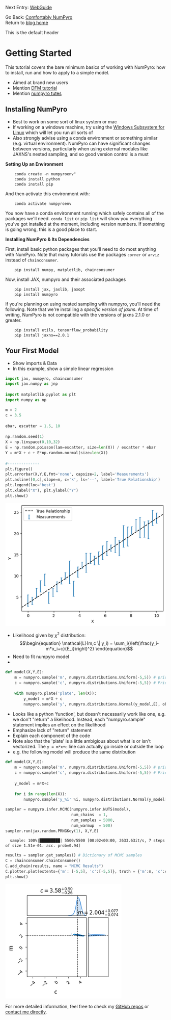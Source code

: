 Next Entry: [WebGuide](.\..\02_mcmcsamplers\page.html)  
  
  
Go Back: [Comfortably NumPyro](.\..\blog_numpyrohome.html)  
Return to [blog home](.\..\..\bloghome.html)  
  
This is the default header  
  
  
# Getting Started
  
  This tutorial covers the bare minimum basics of working with NumPyro: how to install, run and how to apply to a simple model.
  - Aimed at brand new users
  - Mention [DFM tutorial](https://dfm.io/posts/intro-to-numpyro/)
  - Mention [numpyro tutes](https://num.pyro.ai/en/stable/)
  
  
  ## Installing NumPyro
  
  - Best to work on some sort of linux system or mac
  - If working on a windows machine, try using the [Windows Subsystem for Linux](https://learn.microsoft.com/en-us/windows/wsl/install) which will let you run all sorts of
  - Also strongly advise using a conda environment or something similar (e.g. virtual environment). NumPyro can have significant changes between versions, particularly when using external modules like JAXNS's nested sampling, and so good version control is a must
  
  
  **Setting Up an Environment**
  
  ```
      conda create -n numpyroenv"
      conda install python
      conda install pip
  ```
  
  And then activate this environment with:
  
  ```
      conda activate numpyroenv
  ```
  
  You now have a conda environment running which safely contains all of the packages we'll need. `conda list` or `pip list` will show you everything you've got installed at the moment, including version numbers. If something is going wrong, this is a good place to start.
  
  **Installing NumPyro & Its Dependencies**
  
  First, install basic python packages that you'll need to do most anything with NumPyro. Note that many tutorials use the packages `corner` or `arviz` instead of `chainconsumer`. 
  
  ```
      pip install numpy, matplotlib, chainconsumer
  ```
  
  Now, install JAX, numpyro and their associated packages
  
  ```
      pip install jax, jaxlib, jaxopt
      pip install numpyro
  ```
  
  If you're planning on using nested sampling with numpyro, you'll need the following. Note that we're installing a *specific version of jaxns*. At time of writing, NumPyro is not compatible with the versions of jaxns 2.1.0 or greater.
  
  ```
      pip install etils, tensorflow_probability
      pip install jaxns==2.0.1
  ```
  
  ## Your First Model
  
  - Show imports & Data
  - In this example, show a simple linear regression
  
  
  ```python
  import jax, numpyro, chainconsumer
  import jax.numpy as jnp
  
  import matplotlib.pyplot as plt
  import numpy as np
  ```
  
  
  ```python
  m = 2
  c = 3.5
  
  ebar, escatter = 1.5, 10
  
  np.random.seed(1)
  X = np.linspace(0,10,32)
  E = np.random.poisson(lam=escatter, size=len(X)) / escatter * ebar
  Y = m*X + c + E*np.random.normal(size=len(X))
  
  #--------------
  plt.figure()
  plt.errorbar(X,Y,E,fmt='none', capsize=2, label='Measurements')
  plt.axline([0,c],slope=m, c='k', ls='--', label='True Relationship')
  plt.legend(loc='best')
  plt.xlabel("X"), plt.ylabel("Y")
  plt.show()
  ```
  
  
      
  ![png](output_4_0.png)
      
  
  
  - Likelihood given by $\chi^2$ distribution:
  $$\begin{equation}
      \mathcal{L}(m,c \| y_i) = \sum_i{\left(\frac{y_i-m*x_i+c}{E_i}\right)^2}
  \end{equation}$$
  - Need to fit numpyro model
  - 
  
  
  ```python
  def model(X,Y,E):
      m = numpyro.sample('m', numpyro.distributions.Uniform(-5,5)) # prior on m
      c = numpyro.sample('c', numpyro.distributions.Uniform(-5,5)) # Prior on c
  
      with numpyro.plate('plate', len(X)):
          y_model = m*X + c
          numpyro.sample('y', numpyro.distributions.Normal(y_model,E), obs = Y)
  ```
  
  - Looks like a python 'function', but doesn't necessarily work like one, e.g. we don't "return" a likelihood. Instead, each "numpyro.sample" statement implies an effect on the likelihood
  - Emphasize lack of "return" statement
  - Explain each component of the code
  - Note also that the 'plate' is a little ambigious about what is or isn't vectorized. The `y = m*x+c` line can actually go inside or outside the loop
  - e.g. the following model will produce the same distribution
  
  
  ```python
  def model(X,Y,E):
      m = numpyro.sample('m', numpyro.distributions.Uniform(-5,5)) # prior on m
      c = numpyro.sample('c', numpyro.distributions.Uniform(-5,5)) # Prior on c
  
      y_model = m*X+c
      
      for i in range(len(X)):
          numpyro.sample('y_%i' %i, numpyro.distributions.Normal(y_model[i], E[i]), obs=Y[i])
  ```
  
  
  
  
  ```python
  sampler = numpyro.infer.MCMC(numpyro.infer.NUTS(model), 
                               num_chains  = 1, 
                               num_samples = 5000, 
                               num_warmup  = 500)
  sampler.run(jax.random.PRNGKey(1), X,Y,E)
  ```
  
      sample: 100%|█████████| 5500/5500 [00:02<00:00, 2633.63it/s, 7 steps of size 1.51e-01. acc. prob=0.94]
  
  
  
  ```python
  results = sampler.get_samples() # Dictionary of MCMC samples
  C = chainconsumer.ChainConsumer()
  C.add_chain(results, name = "MCMC Results")
  C.plotter.plot(extents={'m': [-5,5], 'c':[-5,5]}, truth = {'m':m, 'c':c})
  plt.show()
  ```
  
  
      
  ![png](output_11_0.png)
      
  
    
For more detailed information, feel free to check my [GitHub repos](https://github.com/HughMcDougall/) or [contact me directly](hughmcdougallemail@gmail.com).  
  
